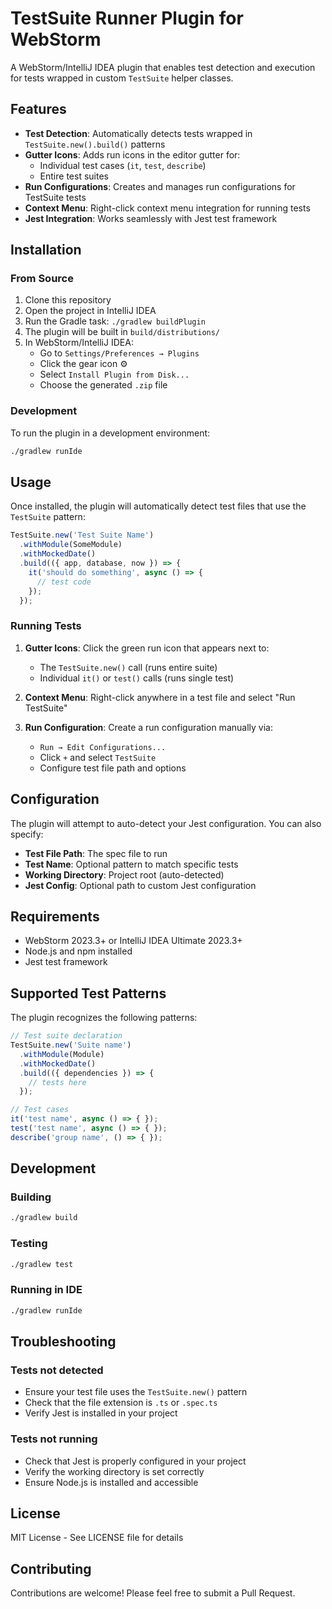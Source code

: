 # TestSuite Runner Plugin for WebStorm

A WebStorm/IntelliJ IDEA plugin that enables test detection and execution for tests wrapped in custom `TestSuite` helper classes.

## Features

- **Test Detection**: Automatically detects tests wrapped in `TestSuite.new().build()` patterns
- **Gutter Icons**: Adds run icons in the editor gutter for:
  - Individual test cases (`it`, `test`, `describe`)
  - Entire test suites
- **Run Configurations**: Creates and manages run configurations for TestSuite tests
- **Context Menu**: Right-click context menu integration for running tests
- **Jest Integration**: Works seamlessly with Jest test framework

## Installation

### From Source

1. Clone this repository
2. Open the project in IntelliJ IDEA
3. Run the Gradle task: `./gradlew buildPlugin`
4. The plugin will be built in `build/distributions/`
5. In WebStorm/IntelliJ IDEA:
   - Go to `Settings/Preferences → Plugins`
   - Click the gear icon ⚙️
   - Select `Install Plugin from Disk...`
   - Choose the generated `.zip` file

### Development

To run the plugin in a development environment:

```bash
./gradlew runIde
```

## Usage

Once installed, the plugin will automatically detect test files that use the `TestSuite` pattern:

```typescript
TestSuite.new('Test Suite Name')
  .withModule(SomeModule)
  .withMockedDate()
  .build(({ app, database, now }) => {
    it('should do something', async () => {
      // test code
    });
  });
```

### Running Tests

1. **Gutter Icons**: Click the green run icon that appears next to:
   - The `TestSuite.new()` call (runs entire suite)
   - Individual `it()` or `test()` calls (runs single test)

2. **Context Menu**: Right-click anywhere in a test file and select "Run TestSuite"

3. **Run Configuration**: Create a run configuration manually via:
   - `Run → Edit Configurations...`
   - Click `+` and select `TestSuite`
   - Configure test file path and options

## Configuration

The plugin will attempt to auto-detect your Jest configuration. You can also specify:

- **Test File Path**: The spec file to run
- **Test Name**: Optional pattern to match specific tests
- **Working Directory**: Project root (auto-detected)
- **Jest Config**: Optional path to custom Jest configuration

## Requirements

- WebStorm 2023.3+ or IntelliJ IDEA Ultimate 2023.3+
- Node.js and npm installed
- Jest test framework

## Supported Test Patterns

The plugin recognizes the following patterns:

```typescript
// Test suite declaration
TestSuite.new('Suite name')
  .withModule(Module)
  .withMockedDate()
  .build(({ dependencies }) => {
    // tests here
  });

// Test cases
it('test name', async () => { });
test('test name', async () => { });
describe('group name', () => { });
```

## Development

### Building

```bash
./gradlew build
```

### Testing

```bash
./gradlew test
```

### Running in IDE

```bash
./gradlew runIde
```

## Troubleshooting

### Tests not detected

- Ensure your test file uses the `TestSuite.new()` pattern
- Check that the file extension is `.ts` or `.spec.ts`
- Verify Jest is installed in your project

### Tests not running

- Check that Jest is properly configured in your project
- Verify the working directory is set correctly
- Ensure Node.js is installed and accessible

## License

MIT License - See LICENSE file for details

## Contributing

Contributions are welcome! Please feel free to submit a Pull Request.
